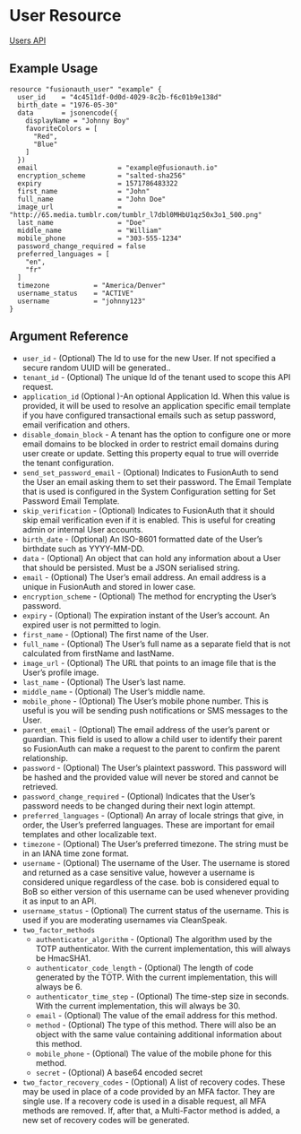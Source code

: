 # User Resource


[Users API](https://fusionauth.io/docs/v1/tech/apis/users)

## Example Usage

```hcl
resource "fusionauth_user" "example" {
  user_id    = "4c4511df-0d0d-4029-8c2b-f6c01b9e138d"
  birth_date = "1976-05-30"
  data       = jsonencode({
    displayName = "Johnny Boy"
    favoriteColors = [
      "Red",
      "Blue"
    ]
  })
  email                    = "example@fusionauth.io"
  encryption_scheme        = "salted-sha256"
  expiry                   = 1571786483322
  first_name               = "John"
  full_name                = "John Doe"
  image_url                = "http://65.media.tumblr.com/tumblr_l7dbl0MHbU1qz50x3o1_500.png"
  last_name                = "Doe"
  middle_name              = "William"
  mobile_phone             = "303-555-1234"
  password_change_required = false
  preferred_languages = [
    "en",
    "fr"
  ]
  timezone           = "America/Denver"
  username_status    = "ACTIVE"
  username           = "johnny123"
}
```

## Argument Reference
* `user_id` - (Optional) The Id to use for the new User. If not specified a secure random UUID will be generated..
* `tenant_id` - (Optional) The unique Id of the tenant used to scope this API request.
* `application_id` (Optional )-An optional Application Id. When this value is provided, it will be used to resolve an application specific email template if you have configured transactional emails such as setup password, email verification and others.
* `disable_domain_block` - A tenant has the option to configure one or more email domains to be blocked in order to restrict email domains during user create or update.  Setting this property equal to true will override the tenant configuration.
* `send_set_password_email` - (Optional) Indicates to FusionAuth to send the User an email asking them to set their password. The Email Template that is used is configured in the System Configuration setting for Set Password Email Template.
* `skip_verification` - (Optional) Indicates to FusionAuth that it should skip email verification even if it is enabled. This is useful for creating admin or internal User accounts.
* `birth_date` - (Optional) An ISO-8601 formatted date of the User’s birthdate such as YYYY-MM-DD.
* `data` - (Optional) An object that can hold any information about a User that should be persisted. Must be a JSON serialised string.
* `email` - (Optional) The User’s email address. An email address is a unique in FusionAuth and stored in lower case.
* `encryption_scheme` - (Optional) The method for encrypting the User’s password.
* `expiry` - (Optional) The expiration instant of the User’s account. An expired user is not permitted to login.
* `first_name` - (Optional) The first name of the User.
* `full_name` - (Optional) The User’s full name as a separate field that is not calculated from firstName and lastName.
* `image_url` - (Optional) The URL that points to an image file that is the User’s profile image.
* `last_name` - (Optional) The User’s last name.
* `middle_name` - (Optional) The User’s middle name.
* `mobile_phone` - (Optional) The User’s mobile phone number. This is useful is you will be sending push notifications or SMS messages to the User.
* `parent_email` - (Optional) The email address of the user’s parent or guardian. This field is used to allow a child user to identify their parent so FusionAuth can make a request to the parent to confirm the parent relationship.
* `password` - (Optional) The User’s plaintext password. This password will be hashed and the provided value will never be stored and cannot be retrieved.
* `password_change_required` - (Optional) Indicates that the User’s password needs to be changed during their next login attempt.
* `preferred_languages` - (Optional) An array of locale strings that give, in order, the User’s preferred languages. These are important for email templates and other localizable text.
* `timezone` - (Optional) The User’s preferred timezone. The string must be in an IANA time zone format.
* `username` - (Optional) The username of the User. The username is stored and returned as a case sensitive value, however a username is considered unique regardless of the case. bob is considered equal to BoB so either version of this username can be used whenever providing it as input to an API.
* `username_status` - (Optional) The current status of the username. This is used if you are moderating usernames via CleanSpeak.
* `two_factor_methods`
    - `authenticator_algorithm` - (Optional) The algorithm used by the TOTP authenticator. With the current implementation, this will always be HmacSHA1.
    - `authenticator_code_length` - (Optional) The length of code generated by the TOTP. With the current implementation, this will always be 6.
    - `authenticator_time_step` - (Optional) The time-step size in seconds. With the current implementation, this will always be 30.
    - `email` - (Optional) The value of the email address for this method.
    - `method` - (Optional) The type of this method. There will also be an object with the same value containing additional information about this method.
    - `mobile_phone` - (Optional) The value of the mobile phone for this method.
    - `secret` - (Optional) A base64 encoded secret
* `two_factor_recovery_codes` - (Optional) A list of recovery codes. These may be used in place of a code provided by an MFA factor. They are single use. If a recovery code is used in a disable request, all MFA methods are removed. If, after that, a Multi-Factor method is added, a new set of recovery codes will be generated.
